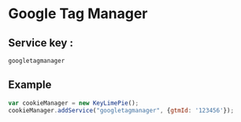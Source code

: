 # Google Tag Manager

## Service key : 
`googletagmanager`

## Example
```js
var cookieManager = new KeyLimePie();
cookieManager.addService("googletagmanager", {gtmId: '123456'});
```